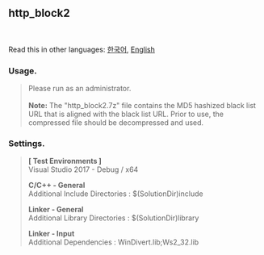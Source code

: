 **http_block2**
-------------

<br>

Read this in other languages: [한국어](README.md), [English](README.en.md)

### Usage.

> Please run as an administrator.<br><br>
> <b>Note:</b> The "http_block2.7z" file contains the MD5 hashized black list URL that is aligned with the black list URL.
> Prior to use, the compressed file should be decompressed and used.



### Settings.

> __[ Test Environments ]__  
> Visual Studio 2017 - Debug / x64
>
> __C/C++ - General__  
> Additional Include Directories : $(SolutionDir)include
>
> __Linker - General__  
> Additional Library Directories : $(SolutionDir)library
>
> __Linker - Input__  
> Additional Dependencies : WinDivert.lib;Ws2_32.lib
